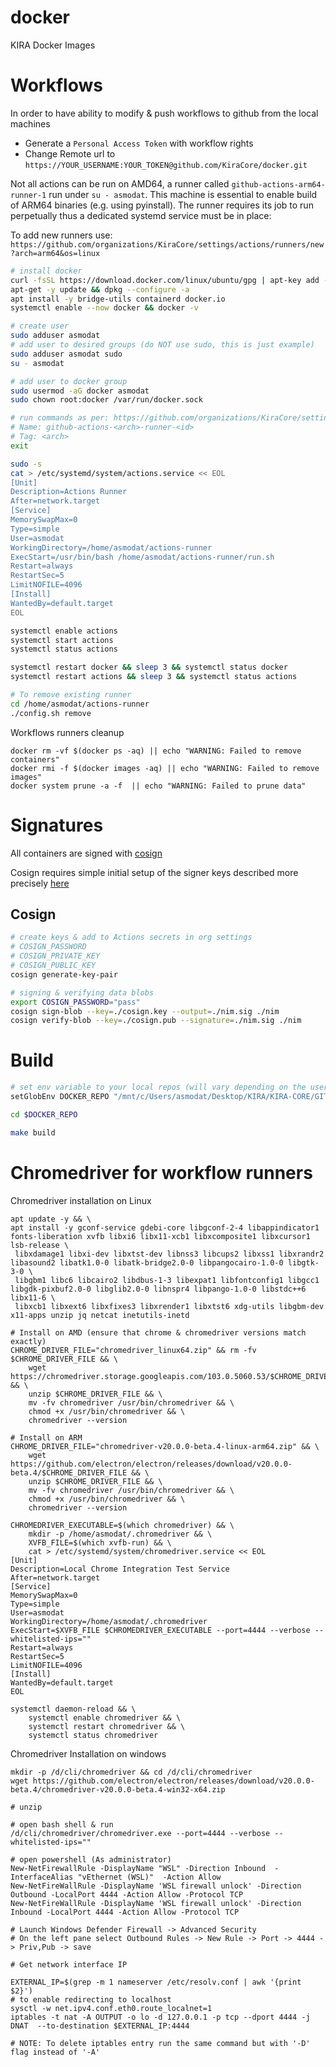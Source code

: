 # docker
KIRA Docker Images

# Workflows

In order to have ability to modify & push workflows to github from the local machines
*  Generate a `Personal Access Token` with workflow rights
*  Change Remote url to `https://YOUR_USERNAME:YOUR_TOKEN@github.com/KiraCore/docker.git`

Not all actions can be run on AMD64, a runner called `github-actions-arm64-runner-1` run under `su - asmodat`. This machine is essential to enable build of ARM64 binaries (e.g. using pyinstall). The runner requires its job to run perpetually thus a dedicated systemd service must be in place:

To add new runners use: `https://github.com/organizations/KiraCore/settings/actions/runners/new?arch=arm64&os=linux`

```bash
# install docker
curl -fsSL https://download.docker.com/linux/ubuntu/gpg | apt-key add -
apt-get -y update && dpkg --configure -a
apt install -y bridge-utils containerd docker.io 
systemctl enable --now docker && docker -v

# create user
sudo adduser asmodat
# add user to desired groups (do NOT use sudo, this is just example)
sudo adduser asmodat sudo
su - asmodat

# add user to docker group
sudo usermod -aG docker asmodat
sudo chown root:docker /var/run/docker.sock

# run commands as per: https://github.com/organizations/KiraCore/settings/actions/runners/new?arch=arm64&os=linux
# Name: github-actions-<arch>-runner-<id>
# Tag: <arch>
exit

sudo -s
cat > /etc/systemd/system/actions.service << EOL
[Unit]
Description=Actions Runner
After=network.target
[Service]
MemorySwapMax=0
Type=simple
User=asmodat
WorkingDirectory=/home/asmodat/actions-runner
ExecStart=/usr/bin/bash /home/asmodat/actions-runner/run.sh
Restart=always
RestartSec=5
LimitNOFILE=4096
[Install]
WantedBy=default.target
EOL

systemctl enable actions 
systemctl start actions
systemctl status actions

systemctl restart docker && sleep 3 && systemctl status docker
systemctl restart actions && sleep 3 && systemctl status actions

# To remove existing runner
cd /home/asmodat/actions-runner
./config.sh remove
```

Workflows runners cleanup

```
docker rm -vf $(docker ps -aq) || echo "WARNING: Failed to remove containers"
docker rmi -f $(docker images -aq) || echo "WARNING: Failed to remove images"
docker system prune -a -f  || echo "WARNING: Failed to prune data"
```


# Signatures

All containers are signed with [cosign](https://github.com/sigstore/cosign/releases)

Cosign requires simple initial setup of the signer keys described more precisely [here](https://dev.to/n3wt0n/sign-your-container-images-with-cosign-github-actions-and-github-container-registry-3mni)


## Cosign

```bash
# create keys & add to Actions secrets in org settings
# COSIGN_PASSWORD
# COSIGN_PRIVATE_KEY
# COSIGN_PUBLIC_KEY
cosign generate-key-pair

# signing & verifying data blobs
export COSIGN_PASSWORD="pass"
cosign sign-blob --key=./cosign.key --output=./nim.sig ./nim
cosign verify-blob --key=./cosign.pub --signature=./nim.sig ./nim
```
# Build

```bash
# set env variable to your local repos (will vary depending on the user)
setGlobEnv DOCKER_REPO "/mnt/c/Users/asmodat/Desktop/KIRA/KIRA-CORE/GITHUB/docker"

cd $DOCKER_REPO

make build
```

# Chromedriver for workflow runners

Chromedriver installation on Linux

```
apt update -y && \
apt install -y gconf-service gdebi-core libgconf-2-4 libappindicator1 fonts-liberation xvfb libxi6 libx11-xcb1 libxcomposite1 libxcursor1 lsb-release \
 libxdamage1 libxi-dev libxtst-dev libnss3 libcups2 libxss1 libxrandr2 libasound2 libatk1.0-0 libatk-bridge2.0-0 libpangocairo-1.0-0 libgtk-3-0 \
 libgbm1 libc6 libcairo2 libdbus-1-3 libexpat1 libfontconfig1 libgcc1 libgdk-pixbuf2.0-0 libglib2.0-0 libnspr4 libpango-1.0-0 libstdc++6 libx11-6 \
 libxcb1 libxext6 libxfixes3 libxrender1 libxtst6 xdg-utils libgbm-dev x11-apps unzip jq netcat inetutils-inetd

# Install on AMD (ensure that chrome & chromedriver versions match exactly)
CHROME_DRIVER_FILE="chromedriver_linux64.zip" && rm -fv $CHROME_DRIVER_FILE && \
    wget https://chromedriver.storage.googleapis.com/103.0.5060.53/$CHROME_DRIVER_FILE && \
    unzip $CHROME_DRIVER_FILE && \
    mv -fv chromedriver /usr/bin/chromedriver && \
    chmod +x /usr/bin/chromedriver && \
    chromedriver --version

# Install on ARM
CHROME_DRIVER_FILE="chromedriver-v20.0.0-beta.4-linux-arm64.zip" && \
    wget https://github.com/electron/electron/releases/download/v20.0.0-beta.4/$CHROME_DRIVER_FILE && \
    unzip $CHROME_DRIVER_FILE && \
    mv -fv chromedriver /usr/bin/chromedriver && \
    chmod +x /usr/bin/chromedriver && \
    chromedriver --version

CHROMEDRIVER_EXECUTABLE=$(which chromedriver) && \
    mkdir -p /home/asmodat/.chromedriver && \
    XVFB_FILE=$(which xvfb-run) && \
    cat > /etc/systemd/system/chromedriver.service << EOL
[Unit]
Description=Local Chrome Integration Test Service
After=network.target
[Service]
MemorySwapMax=0
Type=simple
User=asmodat
WorkingDirectory=/home/asmodat/.chromedriver
ExecStart=$XVFB_FILE $CHROMEDRIVER_EXECUTABLE --port=4444 --verbose --whitelisted-ips=""
Restart=always
RestartSec=5
LimitNOFILE=4096
[Install]
WantedBy=default.target
EOL

systemctl daemon-reload && \
    systemctl enable chromedriver && \
    systemctl restart chromedriver && \
    systemctl status chromedriver
```

Chromedriver Installation on windows

```
mkdir -p /d/cli/chromedriver && cd /d/cli/chromedriver
wget https://github.com/electron/electron/releases/download/v20.0.0-beta.4/chromedriver-v20.0.0-beta.4-win32-x64.zip

# unzip

# open bash shell & run
/d/cli/chromedriver/chromedriver.exe --port=4444 --verbose --whitelisted-ips=""

# open powershell (As administrator)
New-NetFirewallRule -DisplayName "WSL" -Direction Inbound  -InterfaceAlias "vEthernet (WSL)"  -Action Allow
New-NetFireWallRule -DisplayName 'WSL firewall unlock' -Direction Outbound -LocalPort 4444 -Action Allow -Protocol TCP
New-NetFireWallRule -DisplayName 'WSL firewall unlock' -Direction Inbound -LocalPort 4444 -Action Allow -Protocol TCP

# Launch Windows Defender Firewall -> Advanced Security
# On the left pane select Outbound Rules -> New Rule -> Port -> 4444 -> Priv,Pub -> save

# Get network interface IP

EXTERNAL_IP=$(grep -m 1 nameserver /etc/resolv.conf | awk '{print $2}')
# to enable redirecting to localhost
sysctl -w net.ipv4.conf.eth0.route_localnet=1
iptables -t nat -A OUTPUT -o lo -d 127.0.0.1 -p tcp --dport 4444 -j DNAT  --to-destination $EXTERNAL_IP:4444

# NOTE: To delete iptables entry run the same command but with '-D' flag instead of '-A' 
```

